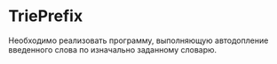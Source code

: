 # TriePrefix
Необходимо реализовать программу, выполняющую автодопление введенного слова по изначально заданному словарю.
